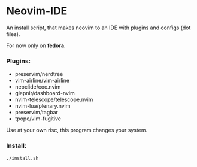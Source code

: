 # Neovim-IDE
An install script, that makes neovim to an IDE with plugins and configs (dot
files).

For now only on **fedora**.

### Plugins:
- preservim/nerdtree
- vim-airline/vim-airline
- neoclide/coc.nvim
- glepnir/dashboard-nvim
- nvim-telescope/telescope.nvim
- nvim-lua/plenary.nvim
- preservim/tagbar
- tpope/vim-fugitive

Use at your own risc, this program changes your system.

### Install:

``` ./install.sh ```
